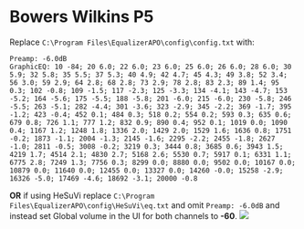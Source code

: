 # Bowers Wilkins P5
Replace `C:\Program Files\EqualizerAPO\config\config.txt` with:
```
Preamp: -6.0dB
GraphicEQ: 10 -84; 20 6.0; 22 6.0; 23 6.0; 25 6.0; 26 6.0; 28 6.0; 30 5.9; 32 5.8; 35 5.5; 37 5.3; 40 4.9; 42 4.7; 45 4.3; 49 3.8; 52 3.4; 56 3.0; 59 2.9; 64 2.8; 68 2.8; 73 2.9; 78 2.8; 83 2.3; 89 1.4; 95 0.3; 102 -0.8; 109 -1.5; 117 -2.3; 125 -3.3; 134 -4.1; 143 -4.7; 153 -5.2; 164 -5.6; 175 -5.5; 188 -5.8; 201 -6.0; 215 -6.0; 230 -5.8; 246 -5.5; 263 -5.1; 282 -4.4; 301 -3.6; 323 -2.9; 345 -2.2; 369 -1.7; 395 -1.2; 423 -0.4; 452 0.1; 484 0.3; 518 0.2; 554 0.2; 593 0.3; 635 0.6; 679 0.8; 726 1.1; 777 1.2; 832 0.9; 890 0.4; 952 0.1; 1019 0.0; 1090 0.4; 1167 1.2; 1248 1.8; 1336 2.0; 1429 2.0; 1529 1.6; 1636 0.8; 1751 -0.2; 1873 -1.1; 2004 -1.3; 2145 -1.6; 2295 -2.2; 2455 -1.8; 2627 -1.0; 2811 -0.5; 3008 -0.2; 3219 0.3; 3444 0.8; 3685 0.6; 3943 1.5; 4219 1.7; 4514 2.1; 4830 2.7; 5168 2.6; 5530 0.7; 5917 0.1; 6331 1.1; 6775 2.8; 7249 1.3; 7756 0.3; 8299 0.0; 8880 0.0; 9502 0.0; 10167 0.0; 10879 0.0; 11640 0.0; 12455 0.0; 13327 0.0; 14260 -0.0; 15258 -2.9; 16326 -5.0; 17469 -4.6; 18692 -3.1; 20000 -0.8
```
**OR** if using HeSuVi replace `C:\Program Files\EqualizerAPO\config\HeSuVi\eq.txt` and omit `Preamp: -6.0dB` and instead set Global volume in the UI for both channels to **-60**.
![](https://raw.githubusercontent.com/jaakkopasanen/AutoEq/master/results/Sonoma%20Model%20One/innerfidelity/onear/Bowers%20Wilkins%20P5/Bowers%20Wilkins%20P5.png)